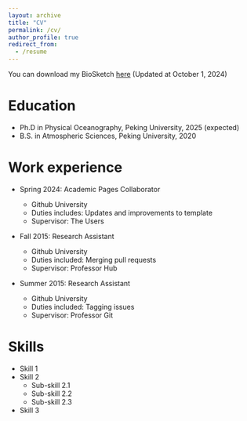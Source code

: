```yaml
---
layout: archive
title: "CV"
permalink: /cv/
author_profile: true
redirect_from:
  - /resume
---
```


You can download my BioSketch [here](JiachengWu_BioSketch.pdf) (Updated at October 1, 2024)

Education
======
* Ph.D in Physical Oceanography, Peking University, 2025 (expected)
* B.S. in Atmospheric Sciences, Peking University, 2020

Work experience
======
* Spring 2024: Academic Pages Collaborator
  * Github University
  * Duties includes: Updates and improvements to template
  * Supervisor: The Users

* Fall 2015: Research Assistant
  * Github University
  * Duties included: Merging pull requests
  * Supervisor: Professor Hub

* Summer 2015: Research Assistant
  * Github University
  * Duties included: Tagging issues
  * Supervisor: Professor Git
  
Skills
======
* Skill 1
* Skill 2
  * Sub-skill 2.1
  * Sub-skill 2.2
  * Sub-skill 2.3
* Skill 3
